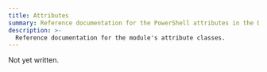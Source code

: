 ```yaml
---
title: Attributes
summary: Reference documentation for the PowerShell attributes in the Documentarian.ModuleAuthor module.
description: >-
  Reference documentation for the module's attribute classes.
---
```


Not yet written.
